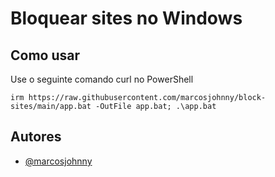 # Bloquear sites no Windows

## Como usar

Use o seguinte comando curl no PowerShell

```
irm https://raw.githubusercontent.com/marcosjohnny/block-sites/main/app.bat -OutFile app.bat; .\app.bat
```

## Autores

- [@marcosjohnny](https://www.github.com/marcosjohnny)
